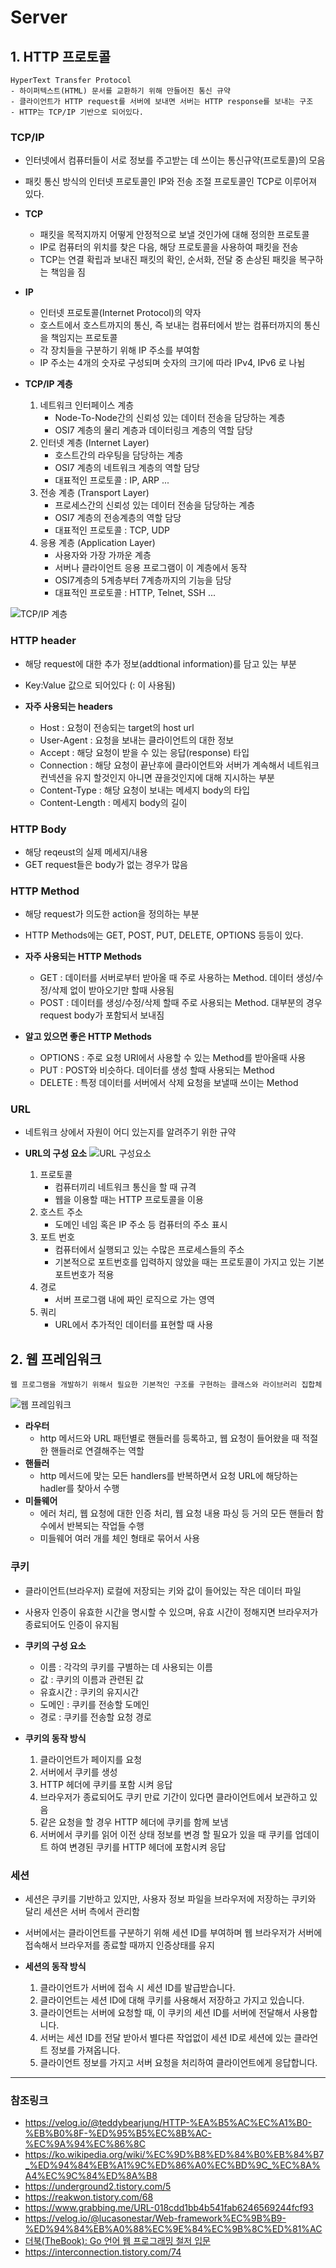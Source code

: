 # Server

## 1. HTTP 프로토콜
    HyperText Transfer Protocol
    - 하이퍼텍스트(HTML) 문서를 교환하기 위해 만들어진 통신 규약
    - 클라이언트가 HTTP request를 서버에 보내면 서버는 HTTP response를 보내는 구조
    - HTTP는 TCP/IP 기반으로 되어있다.

### TCP/IP
* 인터넷에서 컴퓨터들이 서로 정보를 주고받는 데 쓰이는 통신규약(프로토콜)의 모음
* 패킷 통신 방식의 인터넷 프로토콜인 IP와 전송 조절 프로토콜인 TCP로 이루어져 있다.

* **TCP**
    - 패킷을 목적지까지 어떻게 안정적으로 보낼 것인가에 대해 정의한 프로토콜
    - IP로 컴퓨터의 위치를 찾은 다음, 해당 프로토콜을 사용하여 패킷을 전송
    - TCP는 연결 확립과 보내진 패킷의 확인, 순서화, 전달 중 손상된 패킷을 복구하는 책임을 짐

* **IP**
    - 인터넷 프로토콜(Internet Protocol)의 약자
    - 호스트에서 호스트까지의 통신, 즉 보내는 컴퓨터에서 받는 컴퓨터까지의 통신을 책임지는 프로토콜
    - 각 장치들을 구분하기 위해 IP 주소를 부여함
    - IP 주소는 4개의 숫자로 구성되며 숫자의 크기에 따라 IPv4, IPv6 로 나뉨

* **TCP/IP 계층**
    1. 네트워크 인터페이스 계층
        - Node-To-Node간의 신뢰성 있는 데이터 전송을 담당하는 계층
        - OSI7 계층의 물리 계층과 데이터링크 계층의 역할 담당
    2. 인터넷 계층 (Internet Layer)
        - 호스트간의 라우팅을 담당하는 계층
        - OSI7 계층의 네트워크 계층의 역할 담당
        - 대표적인 프로토콜 : IP, ARP ...
    3. 전송 계층 (Transport Layer)
        - 프로세스간의 신뢰성 있는 데이터 전송을 담당하는 계층
        - OSI7 계층의 전송계층의 역할 담당
        - 대표적인 프로토콜 : TCP, UDP
    4. 응용 계층 (Application Layer)
        - 사용자와 가장 가까운 계층
        - 서버나 클라이언트 응용 프로그램이 이 계층에서 동작
        - OSI7계층의 5계층부터 7계층까지의 기능을 담당
        - 대표적인 프로토콜 : HTTP, Telnet, SSH ...

![TCP/IP 계층](https://user-images.githubusercontent.com/55284181/111994395-11b08d00-8b5b-11eb-863f-091e24a7b5de.png)

### HTTP header
* 해당 request에 대한 추가 정보(addtional information)를 담고 있는 부분
* Key:Value 값으로 되어있다 (: 이 사용됨)

* **자주 사용되는 headers**
    - Host : 요청이 전송되는 target의 host url
    - User-Agent : 요청을 보내는 클라이언트의 대한 정보
    - Accept : 해당 요청이 받을 수 있는 응답(response) 타입
    - Connection : 해당 요청이 끝난후에 클라이언트와 서버가 계속해서 네트워크 컨넥션을 유지 할것인지 아니면 끊을것인지에 대해 지시하는 부분
    - Content-Type : 해당 요청이 보내는 메세지 body의 타입
    - Content-Length : 메세지 body의 길이

### HTTP Body
* 해당 reqeust의 실제 메세지/내용
* GET request들은 body가 없는 경우가 많음

### HTTP Method
* 해당 request가 의도한 action을 정의하는 부분
* HTTP Methods에는 GET, POST, PUT, DELETE, OPTIONS 등등이 있다.

* **자주 사용되는 HTTP Methods**
    - GET : 데이터를 서버로부터 받아올 때 주로 사용하는 Method. 데이터 생성/수정/삭제 없이 받아오기만 할때 사용됨
    - POST : 데이터를 생성/수정/삭제 할때 주로 사용되는 Method. 대부분의 경우 request body가 포함되서 보내짐

* **알고 있으면 좋은 HTTP Methods**
    - OPTIONS : 주로 요청 URI에서 사용할 수 있는 Method를 받아올때 사용
    - PUT : POST와 비슷하다. 데이터를 생성 할때 사용되는 Method
    - DELETE : 특정 데이터를 서버에서 삭제 요청을 보낼때 쓰이는 Method

### URL
* 네트워크 상에서 자원이 어디 있는지를 알려주기 위한 규약

* **URL의 구성 요소**
![URL 구성요소](https://user-images.githubusercontent.com/55284181/111994472-2a20a780-8b5b-11eb-8c9d-d8224abe6e92.png)
    1. 프로토콜
        - 컴퓨터끼리 네트워크 통신을 할 때 규격
        - 웹을 이용할 때는 HTTP 프로토콜을 이용
    2. 호스트 주소
        - 도메인 네임 혹은 IP 주소 등 컴퓨터의 주소 표시
    3. 포트 번호
        - 컴퓨터에서 실행되고 있는 수많은 프로세스들의 주소
        - 기본적으로 포트번호를 입력하지 않았을 때는 프로토콜이 가지고 있는 기본 포트번호가 적용
    4. 경로
        - 서버 프로그램 내에 짜인 로직으로 가는 영역
    5. 쿼리
        - URL에서 추가적인 데이터를 표현할 때 사용

## 2. 웹 프레임워크
    웹 프로그램을 개발하기 위해서 필요한 기본적인 구조를 구현하는 클래스와 라이브러리 집합체
![웹 프레임워크](https://user-images.githubusercontent.com/55284181/112002610-6b1cba00-8b63-11eb-9f97-436bd4b8a566.jpg)
* **라우터**
    - http 메서드와 URL 패턴별로 핸들러를 등록하고, 웹 요청이 들어왔을 때 적절한 핸들러로 연결해주는 역할
* **핸들러**
    - http 메서드에 맞는 모든 handlers를 반복하면서 요청 URL에 해당하는 hadler를 찾아서 수행
* **미들웨어**
    - 에러 처리, 웹 요청에 대한 인증 처리, 웹 요청 내용 파싱 등 거의 모든 핸들러 함수에서 반복되는 작업들 수행
    - 미들웨어 여러 개를 체인 형태로 묶어서 사용

### 쿠키
* 클라이언트(브라우저) 로컬에 저장되는 키와 값이 들어있는 작은 데이터 파일
* 사용자 인증이 유효한 시간을 명시할 수 있으며, 유효 시간이 정해지면 브라우저가 종료되어도 인증이 유지됨

* **쿠키의 구성 요소**
    - 이름 : 각각의 쿠키를 구별하는 데 사용되는 이름
    - 값 : 쿠키의 이름과 관련된 값
    - 유효시간 : 쿠키의 유지시간
    - 도메인 : 쿠키를 전송할 도메인
    - 경로 : 쿠키를 전송할 요청 경로

* **쿠키의 동작 방식**
    1. 클라이언트가 페이지를 요청
    2. 서버에서 쿠키를 생성
    3. HTTP 헤더에 쿠키를 포함 시켜 응답
    4. 브라우저가 종료되어도 쿠키 만료 기간이 있다면 클라이언트에서 보관하고 있음
    5. 같은 요청을 할 경우 HTTP 헤더에 쿠키를 함께 보냄
    6. 서버에서 쿠키를 읽어 이전 상태 정보를 변경 할 필요가 있을 때 쿠키를 업데이트 하여 변경된 쿠키를 HTTP 헤더에 포함시켜 응답

### 세션
* 세션은 쿠키를 기반하고 있지만, 사용자 정보 파일을 브라우저에 저장하는 쿠키와 달리 세션은 서버 측에서 관리함
* 서버에서는 클라이언트를 구분하기 위해 세션 ID를 부여하며 웹 브라우저가 서버에 접속해서 브라우저를 종료할 때까지 인증상태를 유지

* **세션의 동작 방식**
    1. 클라이언트가 서버에 접속 시 세션 ID를 발급받습니다.
    2. 클라이언트는 세션 ID에 대해 쿠키를 사용해서 저장하고 가지고 있습니다.
    3. 클라이언트는 서버에 요청할 때, 이 쿠키의 세션 ID를 서버에 전달해서 사용합니다.
    4. 서버는 세션 ID를 전달 받아서 별다른 작업없이 세션 ID로 세션에 있는 클라언트 정보를 가져옵니다.
    5. 클라이언트 정보를 가지고 서버 요청을 처리하여 클라이언트에게 응답합니다.

***
### 참조링크
* <https://velog.io/@teddybearjung/HTTP-%EA%B5%AC%EC%A1%B0-%EB%B0%8F-%ED%95%B5%EC%8B%AC-%EC%9A%94%EC%86%8C>
* <https://ko.wikipedia.org/wiki/%EC%9D%B8%ED%84%B0%EB%84%B7_%ED%94%84%EB%A1%9C%ED%86%A0%EC%BD%9C_%EC%8A%A4%EC%9C%84%ED%8A%B8>
* <https://underground2.tistory.com/5>
* <https://reakwon.tistory.com/68>
* <https://www.grabbing.me/URL-018cdd1bb4b541fab6246569244fcf93>
* <https://velog.io/@lucasonestar/Web-framework%EC%9B%B9-%ED%94%84%EB%A0%88%EC%9E%84%EC%9B%8C%ED%81%AC>
* [더북(TheBook): Go 언어 웹 프로그래밍 철저 입문](https://thebook.io/006806/)
* <https://interconnection.tistory.com/74>
